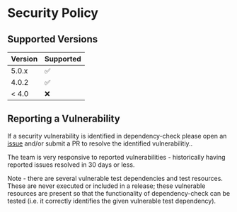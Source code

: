 # Security Policy

## Supported Versions

| Version | Supported          |
| ------- | ------------------ |
| 5.0.x   | :white_check_mark: |
| 4.0.2   | :white_check_mark: |
| < 4.0   | :x:                |

## Reporting a Vulnerability

If a security vulnerability is identified in dependency-check please
open an [issue](https://github.com/jeremylong/DependencyCheck/issues/new/choose)
and/or submit a PR to resolve the identified vulnerabilitiy..

The team is very responsive to reported vulnerabilities - historically having reported issues resolved in 30 days or less.

Note - there are several vulnerable test dependencies and test resources. These are never executed or included in a release; these vulnerable resources are present so that the functionality of dependency-check can be tested (i.e. it correctly identifies the given vulnerable test dependency).
